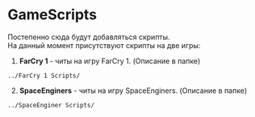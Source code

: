 # GameScripts

Постепенно сюда будут добавляться скрипты.  
На данный момент присутствуют скрипты на две игры:
1. **FarCry 1** - читы на игру FarCry 1. (Описание в папке)
```Console
../FarCry 1 Scripts/
```
2. **SpaceEnginers** - читы на игру SpaceEnginers. (Описание в папке)
```Console
../SpaceEnginer Scripts/
```

